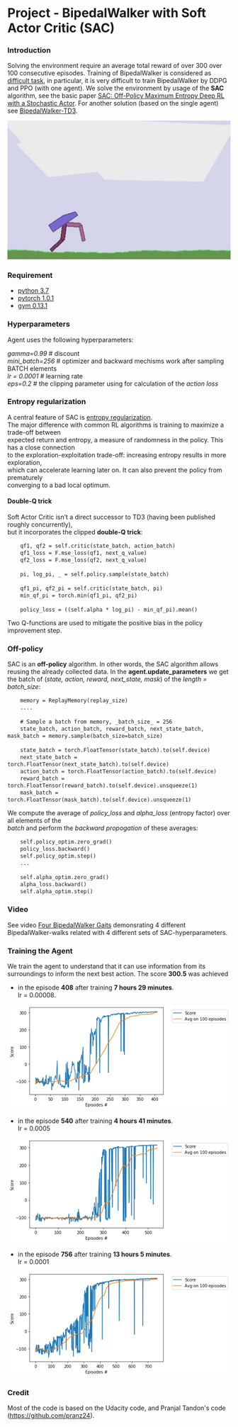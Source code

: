# Project - BipedalWalker with Soft Actor Critic (SAC)


### Introduction

Solving the environment require an average total reward of over 300 over 100 consecutive episodes.
Training of BipedalWalker is considered as [difficult task](https://ctmakro.github.io/site/on_learning/rl/bipedal.html), in particular, it is very difficult to train BipedalWalker by DDPG and PPO (with one agent). We solve the environment 
by usage of the __SAC__ algorithm, see the basic paper [SAC: Off-Policy Maximum Entropy Deep RL with a Stochastic Actor](https://arxiv.org/abs/1801.01290/). For another solution (based on the single agent) see 
[BipedalWalker-TD3](https://github.com/Rafael1s/Deep-Reinforcement-Learning-Udacity/tree/master/BipedalWalker-TwinDelayed-DDPG%20(TD3)). 

![](images/bwalker_sac_08.png)

### Requirement

* [python 3.7](https://www.python.org) 
* [pytorch 1.0.1](https://pytorch.org/)
* [gym 0.13.1](https://github.com/openai/gym)
     
     
### Hyperparameters

Agent uses the following hyperparameters:

_gamma=0.99_ # discount    
_mini_batch=256_ # optimizer and backward mechisms work after sampling BATCH elements   
_lr = 0.0001_ # learning rate    
_eps=0.2_ # the clipping parameter using for calculation of the _action loss_   

### Entropy regularization

A central feature of SAC is [entropy regularization](https://spinningup.openai.com/en/latest/algorithms/sac.html).   
The major difference with common RL algorithms is training to maximize a trade-off between    
expected return and entropy, a measure of randomness in the policy. This has a close connection    
to the exploration-exploitation trade-off: increasing entropy results in more exploration,  
which can accelerate learning later on. It can also prevent the policy from prematurely    
converging to a bad local optimum.


#### Double-Q trick

Soft Actor Critic isn’t a direct successor to TD3 (having been published roughly concurrently),    
but it incorporates the clipped **double-Q trick**:    

        qf1, qf2 = self.critic(state_batch, action_batch) 
        qf1_loss = F.mse_loss(qf1, next_q_value) 
        qf2_loss = F.mse_loss(qf2, next_q_value) 
  
        pi, log_pi, _ = self.policy.sample(state_batch)

        qf1_pi, qf2_pi = self.critic(state_batch, pi)
        min_qf_pi = torch.min(qf1_pi, qf2_pi)

        policy_loss = ((self.alpha * log_pi) - min_qf_pi).mean() 
        
Two Q-functions are used to mitigate the positive bias in the policy improvement step.

### Off-policy

SAC is an **off-policy** algorithm. In other words, the SAC algorithm allows reusing the already collected data.
In the **agent.update_parameters** we get the batch of (_state, action, reward,  next_state, mask_)  of the _length = batch_size_:  

        memory = ReplayMemory(replay_size)
        ....
        
        # Sample a batch from memory, _batch_size_ = 256
        state_batch, action_batch, reward_batch, next_state_batch, mask_batch = memory.sample(batch_size=batch_size)

        state_batch = torch.FloatTensor(state_batch).to(self.device)
        next_state_batch = torch.FloatTensor(next_state_batch).to(self.device)
        action_batch = torch.FloatTensor(action_batch).to(self.device)
        reward_batch = torch.FloatTensor(reward_batch).to(self.device).unsqueeze(1)
        mask_batch = torch.FloatTensor(mask_batch).to(self.device).unsqueeze(1)
            
We compute the average of _policy_loss_ and _alpha_loss_  (entropy factor) over all elements of the    
_batch_ and perform the _backward propogation_ of these averages:

        self.policy_optim.zero_grad()  
        policy_loss.backward()   
        self.policy_optim.step()  
        ...  
        
        self.alpha_optim.zero_grad()
        alpha_loss.backward()
        self.alpha_optim.step()

### Video

See video [Four BipedalWalker Gaits](https://www.youtube.com/watch?v=PFixqZEYKh4) demonsrating 
4 different BipedalWalker-walks related with 4 different sets of SAC-hyperparameters.

### Training the Agent

We train the agent to understand that it can use information from its surroundings to inform the next best action. 
The score **300.5** was achieved 

* in the episode **408** after training  **7 hours 29 minutes**.    
   lr = 0.00008. 

![](images/plot_SAC_408episodes.png)


* in the episode **540** after training  **4 hours 41 minutes**.    
   lr = 0.0005

![](images/plot_SAC_540episodes.png)

* in the episode **756** after training  **13 hours 5 minutes**.    
   lr = 0.0001

![](images/plot_SAC_756episodes.png)


  
### Credit   

Most of the code is based on the Udacity code, and Pranjal Tandon's code (https://github.com/pranz24).
     
